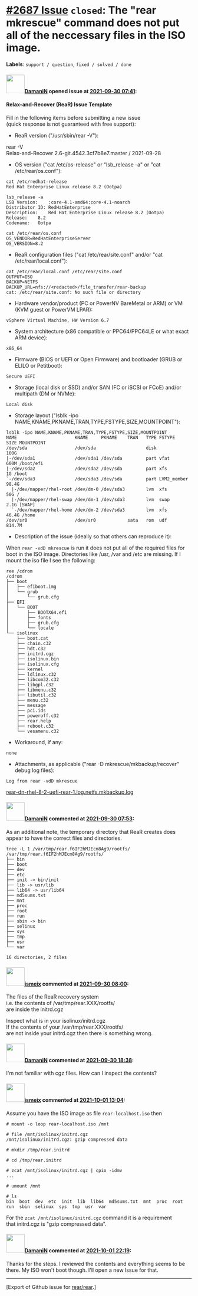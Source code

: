 [\#2687 Issue](https://github.com/rear/rear/issues/2687) `closed`: The "rear mkrescue" command does not put all of the neccessary files in the ISO image.
=========================================================================================================================================================

**Labels**: `support / question`, `fixed / solved / done`

#### <img src="https://avatars.githubusercontent.com/u/37876601?u=832a55ad26fa192d411932dcf7a9f13187d79380&v=4" width="50">[DamaniN](https://github.com/DamaniN) opened issue at [2021-09-30 07:41](https://github.com/rear/rear/issues/2687):

#### Relax-and-Recover (ReaR) Issue Template

Fill in the following items before submitting a new issue  
(quick response is not guaranteed with free support):

-   ReaR version ("/usr/sbin/rear -V"):

rear -V  
Relax-and-Recover 2.6-git.4542.3cf7b8e7.master / 2021-09-28

-   OS version ("cat /etc/os-release" or "lsb\_release -a" or "cat
    /etc/rear/os.conf"):

<!-- -->

    cat /etc/redhat-release
    Red Hat Enterprise Linux release 8.2 (Ootpa)

    lsb_release -a
    LSB Version:    :core-4.1-amd64:core-4.1-noarch
    Distributor ID: RedHatEnterprise
    Description:    Red Hat Enterprise Linux release 8.2 (Ootpa)
    Release:    8.2
    Codename:   Ootpa

    cat /etc/rear/os.conf
    OS_VENDOR=RedHatEnterpriseServer
    OS_VERSION=8.2

-   ReaR configuration files ("cat /etc/rear/site.conf" and/or "cat
    /etc/rear/local.conf"):

<!-- -->

    cat /etc/rear/local.conf /etc/rear/site.conf
    OUTPUT=ISO
    BACKUP=NETFS
    BACKUP_URL=nfs://<redacted>/file_transfer/rear-backup
    cat: /etc/rear/site.conf: No such file or directory

-   Hardware vendor/product (PC or PowerNV BareMetal or ARM) or VM (KVM
    guest or PowerVM LPAR):

`vSphere Virtual Machine, HW Version 6.7`

-   System architecture (x86 compatible or PPC64/PPC64LE or what exact
    ARM device):

`x86_64`

-   Firmware (BIOS or UEFI or Open Firmware) and bootloader (GRUB or
    ELILO or Petitboot):

`Secure UEFI`

-   Storage (local disk or SSD) and/or SAN (FC or iSCSI or FCoE) and/or
    multipath (DM or NVMe):

`Local disk`

-   Storage layout ("lsblk -ipo
    NAME,KNAME,PKNAME,TRAN,TYPE,FSTYPE,SIZE,MOUNTPOINT"):

<!-- -->

    lsblk -ipo NAME,KNAME,PKNAME,TRAN,TYPE,FSTYPE,SIZE,MOUNTPOINT
    NAME                      KNAME     PKNAME    TRAN   TYPE FSTYPE        SIZE MOUNTPOINT
    /dev/sda                  /dev/sda                   disk               100G
    |-/dev/sda1               /dev/sda1 /dev/sda         part vfat          600M /boot/efi
    |-/dev/sda2               /dev/sda2 /dev/sda         part xfs             1G /boot
    `-/dev/sda3               /dev/sda3 /dev/sda         part LVM2_member  98.4G
      |-/dev/mapper/rhel-root /dev/dm-0 /dev/sda3        lvm  xfs            50G /
      |-/dev/mapper/rhel-swap /dev/dm-1 /dev/sda3        lvm  swap          2.1G [SWAP]
      `-/dev/mapper/rhel-home /dev/dm-2 /dev/sda3        lvm  xfs          46.4G /home
    /dev/sr0                  /dev/sr0            sata   rom  udf         814.7M

-   Description of the issue (ideally so that others can reproduce it):

When `rear -vdD mkrescue` is run it does not put all of the required
files for boot in the ISO image. Directories like /usr, /var and /etc
are missing. If I mount the iso file I see the following:

    ree /cdrom
    /cdrom
    ├── boot
    │   ├── efiboot.img
    │   └── grub
    │       └── grub.cfg
    ├── EFI
    │   └── BOOT
    │       ├── BOOTX64.efi
    │       ├── fonts
    │       ├── grub.cfg
    │       └── locale
    └── isolinux
        ├── boot.cat
        ├── chain.c32
        ├── hdt.c32
        ├── initrd.cgz
        ├── isolinux.bin
        ├── isolinux.cfg
        ├── kernel
        ├── ldlinux.c32
        ├── libcom32.c32
        ├── libgpl.c32
        ├── libmenu.c32
        ├── libutil.c32
        ├── menu.c32
        ├── message
        ├── pci.ids
        ├── poweroff.c32
        ├── rear.help
        ├── reboot.c32
        └── vesamenu.c32

-   Workaround, if any:

`none`

-   Attachments, as applicable ("rear -D mkrescue/mkbackup/recover"
    debug log files):

`Log from rear -vdD mkrescue`

[rear-dn-rhel-8-2-uefi-rear-1.log.netfs.mkbackup.log](https://github.com/rear/rear/files/7257564/rear-dn-rhel-8-2-uefi-rear-1.log.netfs.mkbackup.log)

#### <img src="https://avatars.githubusercontent.com/u/37876601?u=832a55ad26fa192d411932dcf7a9f13187d79380&v=4" width="50">[DamaniN](https://github.com/DamaniN) commented at [2021-09-30 07:53](https://github.com/rear/rear/issues/2687#issuecomment-930964612):

As an additional note, the temporary directory that ReaR creates does
appear to have the correct files and directories.

    tree -L 1 /var/tmp/rear.f6IF2hMJEcm8Ag9/rootfs/
    /var/tmp/rear.f6IF2hMJEcm8Ag9/rootfs/
    ├── bin
    ├── boot
    ├── dev
    ├── etc
    ├── init -> bin/init
    ├── lib -> usr/lib
    ├── lib64 -> usr/lib64
    ├── md5sums.txt
    ├── mnt
    ├── proc
    ├── root
    ├── run
    ├── sbin -> bin
    ├── selinux
    ├── sys
    ├── tmp
    ├── usr
    └── var

    16 directories, 2 files

#### <img src="https://avatars.githubusercontent.com/u/1788608?u=925fc54e2ce01551392622446ece427f51e2f0ce&v=4" width="50">[jsmeix](https://github.com/jsmeix) commented at [2021-09-30 08:00](https://github.com/rear/rear/issues/2687#issuecomment-930973339):

The files of the ReaR recovery system  
i.e. the contents of /var/tmp/rear.XXX/rootfs/  
are inside the initrd.cgz

Inspect what is in your isolinux/initrd.cgz  
If the contents of your /var/tmp/rear.XXX/rootfs/  
are not inside your initrd.cgz then there is something wrong.

#### <img src="https://avatars.githubusercontent.com/u/37876601?u=832a55ad26fa192d411932dcf7a9f13187d79380&v=4" width="50">[DamaniN](https://github.com/DamaniN) commented at [2021-09-30 18:38](https://github.com/rear/rear/issues/2687#issuecomment-931569269):

I'm not familiar with cgz files. How can I inspect the contents?

#### <img src="https://avatars.githubusercontent.com/u/1788608?u=925fc54e2ce01551392622446ece427f51e2f0ce&v=4" width="50">[jsmeix](https://github.com/jsmeix) commented at [2021-10-01 13:04](https://github.com/rear/rear/issues/2687#issuecomment-932208777):

Assume you have the ISO image as file `rear-localhost.iso` then

    # mount -o loop rear-localhost.iso /mnt

    # file /mnt/isolinux/initrd.cgz
    /mnt/isolinux/initrd.cgz: gzip compressed data

    # mkdir /tmp/rear.initrd

    # cd /tmp/rear.initrd

    # zcat /mnt/isolinux/initrd.cgz | cpio -idmv
    ...

    # umount /mnt

    # ls
    bin  boot  dev  etc  init  lib  lib64  md5sums.txt  mnt  proc  root  run  sbin  selinux  sys  tmp  usr  var

For the `zcat /mnt/isolinux/initrd.cgz` command it is a requirement  
that initrd.cgz is "gzip compressed data".

#### <img src="https://avatars.githubusercontent.com/u/37876601?u=832a55ad26fa192d411932dcf7a9f13187d79380&v=4" width="50">[DamaniN](https://github.com/DamaniN) commented at [2021-10-01 22:19](https://github.com/rear/rear/issues/2687#issuecomment-932609881):

Thanks for the steps. I reviewed the contents and everything seems to be
there. My ISO won't boot though. I'll open a new Issue for that.

------------------------------------------------------------------------

\[Export of Github issue for
[rear/rear](https://github.com/rear/rear).\]
